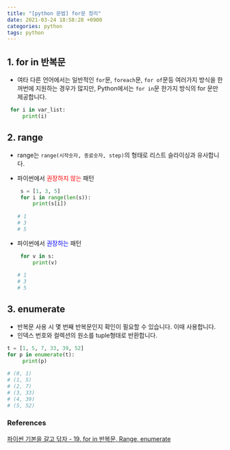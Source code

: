 ```yaml
---
title: "[python 문법] for문 정리"
date: 2021-03-24 18:58:28 +0900
categories: python
tags: python
---
```


## 1. for in 반복문

- 여타 다른 언어에서는 일반적인 `for`문, `foreach`문, `for of`문등 여러가지 방식을 한꺼번에 지원하는 경우가 많지만, Python에서는 `for in`문 한가지 방식의 for 문만 제공합니다.

```python
 for i in var_list:
     print(i)
```



## 2. range

- range는 `range(시작숫자, 종료숫자, step)`의 형태로 리스트 슬라이싱과 유사합니다.

- 파이썬에서<span style="color:red"> 권장하지 않는 </span>패턴

  ```python
   s = [1, 3, 5]
   for i in range(len(s)):
       print(s[i])
          
  # 1
  # 3
  # 5
  ```

- 파이썬에서<span style="color:blue"> 권장하는 </span>패턴

  ```python
   for v in s:
       print(v)
      
  # 1
  # 3
  # 5
  ```



## 3. enumerate

- 반복문 사용 시 몇 번째 반복문인지 확인이 필요할 수 있습니다. 이때 사용합니다.
- 인덱스 번호와 컬렉션의 원소를 tuple형태로 반환합니다.

```python
t = [1, 5, 7, 33, 39, 52]
for p in enumerate(t):
     print(p)
        
# (0, 1)
# (1, 5)
# (2, 7)
# (3, 33)
# (4, 39)
# (5, 52)
```





### References

[파이썬 기본을 갈고 닦자 - 19. for in 반복문, Range, enumerate](https://wikidocs.net/16045)
